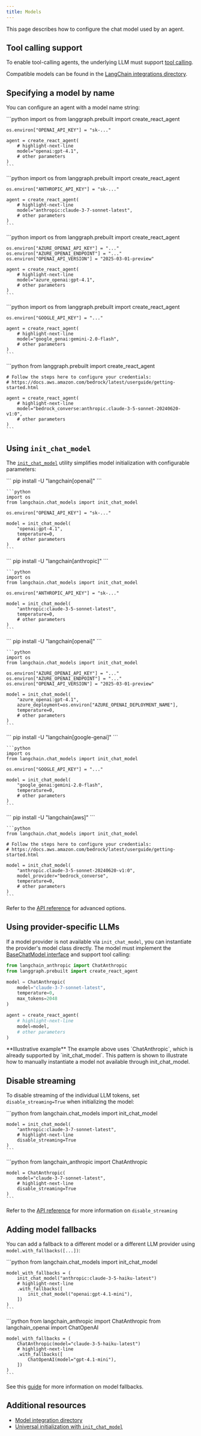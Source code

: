 ```yaml
---
title: Models
---
```


This page describes how to configure the chat model used by an agent.

## Tool calling support

To enable tool-calling agents, the underlying LLM must support [tool calling](https://python.langchain.com/docs/concepts/tool_calling/).

Compatible models can be found in the [LangChain integrations directory](https://python.langchain.com/docs/integrations/chat/).

## Specifying a model by name

You can configure an agent with a model name string:

<Tabs>
  <Tab title="OpenAI">
    ```python
    import os
    from langgraph.prebuilt import create_react_agent
    
    os.environ["OPENAI_API_KEY"] = "sk-..."
    
    agent = create_react_agent(
        # highlight-next-line
        model="openai:gpt-4.1",
        # other parameters
    )
    ```
  </Tab>
  <Tab title="Anthropic">
    ```python
    import os
    from langgraph.prebuilt import create_react_agent
    
    os.environ["ANTHROPIC_API_KEY"] = "sk-..."
    
    agent = create_react_agent(
        # highlight-next-line
        model="anthropic:claude-3-7-sonnet-latest",
        # other parameters
    )
    ```
  </Tab>
  <Tab title="Azure">
    ```python
    import os
    from langgraph.prebuilt import create_react_agent
    
    os.environ["AZURE_OPENAI_API_KEY"] = "..."
    os.environ["AZURE_OPENAI_ENDPOINT"] = "..."
    os.environ["OPENAI_API_VERSION"] = "2025-03-01-preview"
    
    agent = create_react_agent(
        # highlight-next-line
        model="azure_openai:gpt-4.1",
        # other parameters
    )
    ```
  </Tab>
  <Tab title="Google Gemini">
    ```python
    import os
    from langgraph.prebuilt import create_react_agent
    
    os.environ["GOOGLE_API_KEY"] = "..."
    
    agent = create_react_agent(
        # highlight-next-line
        model="google_genai:gemini-2.0-flash",
        # other parameters
    )
    ```
  </Tab>
  <Tab title="AWS Bedrock">
    ```python
    from langgraph.prebuilt import create_react_agent
    
    # Follow the steps here to configure your credentials:
    # https://docs.aws.amazon.com/bedrock/latest/userguide/getting-started.html
    
    agent = create_react_agent(
        # highlight-next-line
        model="bedrock_converse:anthropic.claude-3-5-sonnet-20240620-v1:0",
        # other parameters
    )
    ```
  </Tab>
</Tabs>

## Using `init_chat_model`

The [`init_chat_model`](https://python.langchain.com/docs/how_to/chat_models_universal_init/) utility simplifies model initialization with configurable parameters:

<Tabs>
  <Tab title="OpenAI">
    ```
    pip install -U "langchain[openai]"
    ```
    
    ```python
    import os
    from langchain.chat_models import init_chat_model
    
    os.environ["OPENAI_API_KEY"] = "sk-..."
    
    model = init_chat_model(
        "openai:gpt-4.1",
        temperature=0,
        # other parameters
    )
    ```
  </Tab>
  <Tab title="Anthropic">
    ```
    pip install -U "langchain[anthropic]"
    ```
    
    ```python
    import os
    from langchain.chat_models import init_chat_model
    
    os.environ["ANTHROPIC_API_KEY"] = "sk-..."
    
    model = init_chat_model(
        "anthropic:claude-3-5-sonnet-latest",
        temperature=0,
        # other parameters
    )
    ```
  </Tab>
  <Tab title="Azure">
    ```
    pip install -U "langchain[openai]"
    ```
    
    ```python
    import os
    from langchain.chat_models import init_chat_model
    
    os.environ["AZURE_OPENAI_API_KEY"] = "..."
    os.environ["AZURE_OPENAI_ENDPOINT"] = "..."
    os.environ["OPENAI_API_VERSION"] = "2025-03-01-preview"
    
    model = init_chat_model(
        "azure_openai:gpt-4.1",
        azure_deployment=os.environ["AZURE_OPENAI_DEPLOYMENT_NAME"],
        temperature=0,
        # other parameters
    )
    ```
  </Tab>
  <Tab title="Google Gemini">
    ```
    pip install -U "langchain[google-genai]"
    ```
    
    ```python
    import os
    from langchain.chat_models import init_chat_model
    
    os.environ["GOOGLE_API_KEY"] = "..."
    
    model = init_chat_model(
        "google_genai:gemini-2.0-flash",
        temperature=0,
        # other parameters
    )
    ```
  </Tab>
  <Tab title="AWS Bedrock">
    ```
    pip install -U "langchain[aws]"
    ```
    
    ```python
    from langchain.chat_models import init_chat_model
    
    # Follow the steps here to configure your credentials:
    # https://docs.aws.amazon.com/bedrock/latest/userguide/getting-started.html
    
    model = init_chat_model(
        "anthropic.claude-3-5-sonnet-20240620-v1:0",
        model_provider="bedrock_converse",
        temperature=0,
        # other parameters
    )
    ```
  </Tab>
</Tabs>

Refer to the [API reference](https://python.langchain.com/api_reference/langchain/chat_models/langchain.chat_models.base.init_chat_model.html) for advanced options.

## Using provider-specific LLMs 

If a model provider is not available via `init_chat_model`, you can instantiate the provider's model class directly. The model must implement the [BaseChatModel interface](https://python.langchain.com/api_reference/core/language_models/langchain_core.language_models.chat_models.BaseChatModel.html) and support tool calling:

```python
from langchain_anthropic import ChatAnthropic
from langgraph.prebuilt import create_react_agent

model = ChatAnthropic(
    model="claude-3-7-sonnet-latest",
    temperature=0,
    max_tokens=2048
)

agent = create_react_agent(
    # highlight-next-line
    model=model,
    # other parameters
)
```

<Note>
  **Illustrative example**
  The example above uses `ChatAnthropic`, which is already supported by `init_chat_model`. This pattern is shown to illustrate how to manually instantiate a model not available through init_chat_model.
</Note>

## Disable streaming

To disable streaming of the individual LLM tokens, set `disable_streaming=True` when initializing the model:

<Tabs>
  <Tab title="init_chat_model">
    ```python
    from langchain.chat_models import init_chat_model
    
    model = init_chat_model(
        "anthropic:claude-3-7-sonnet-latest",
        # highlight-next-line
        disable_streaming=True
    )
    ```
  </Tab>
  <Tab title="ChatModel">
    ```python
    from langchain_anthropic import ChatAnthropic
    
    model = ChatAnthropic(
        model="claude-3-7-sonnet-latest",
        # highlight-next-line
        disable_streaming=True
    )
    ```
  </Tab>
</Tabs>

Refer to the [API reference](https://python.langchain.com/api_reference/core/language_models/langchain_core.language_models.chat_models.BaseChatModel.html#langchain_core.language_models.chat_models.BaseChatModel.disable_streaming) for more information on `disable_streaming`

## Adding model fallbacks

You can add a fallback to a different model or a different LLM provider using `model.with_fallbacks([...])`:

<Tabs>
  <Tab title="init_chat_model">
    ```python
    from langchain.chat_models import init_chat_model
    
    model_with_fallbacks = (
        init_chat_model("anthropic:claude-3-5-haiku-latest")
        # highlight-next-line
        .with_fallbacks([
            init_chat_model("openai:gpt-4.1-mini"),
        ])
    )
    ```
  </Tab>
  <Tab title="ChatModel">
    ```python
    from langchain_anthropic import ChatAnthropic
    from langchain_openai import ChatOpenAI
    
    model_with_fallbacks = (
        ChatAnthropic(model="claude-3-5-haiku-latest")
        # highlight-next-line
        .with_fallbacks([
            ChatOpenAI(model="gpt-4.1-mini"),
        ])
    )
    ```
  </Tab>
</Tabs>

See this [guide](https://python.langchain.com/docs/how_to/fallbacks/#fallback-to-better-model) for more information on model fallbacks.

## Additional resources

* [Model integration directory](https://python.langchain.com/docs/integrations/chat/)
* [Universal initialization with `init_chat_model`](https://python.langchain.com/docs/how_to/chat_models_universal_init/)
